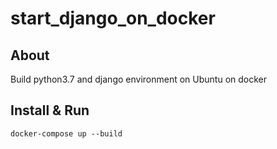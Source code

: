 # start_django_on_docker

## About

Build python3.7 and django environment on Ubuntu on docker

## Install & Run

```
docker-compose up --build
```
